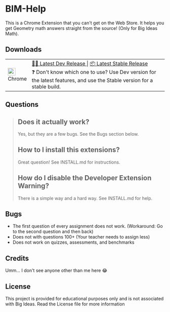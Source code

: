 # BIM-Help
This is a Chrome Extension that you can\'t get on the Web Store. It helps you get Geometry math answers straight from the source! (Only for Big Ideas Math).

## Downloads

<table class="is-fullwidth">
</thead>
<tbody>
</tbody>
  <tr>
    <td>
      <img src="https://www.google.com/chrome/static/images/favicons/apple-icon-180x180.png" width="24"><br />
      Chrome
    </td>
    <td>
      <span></span>
      <a href="https://github.com/BetaTester41/BIM-Help/archive/refs/heads/main.zip">
        👨‍💻 Latest Dev Release
      </a> |
      <a href="https://github.com/BetaTester41/BIM-Help/releases/latest">
        📦 Latest Stable Release
      </a>
      <br />
      <span>
        ❓ Don't know which one to use? Use Dev version for the latest features, and use the Stable version for a stable build.
      </span>
    </td>
  </tr>
</table>

## Questions

>## Does it actually work?
>Yes, but they are a few bugs. See the Bugs section below.
>## How to I install this extensions?
>Great question! See INSTALL.md for instructions.
>## How do I disable the Developer Extension Warning?
>There is a simple way and a hard way. See INSTALL.md for help.
## Bugs
* The first question of every assignment does not work. (Workaround: Go to the second question and then back)
* Does not with questions 100+ (Your teacher needs to assign less)
* Does not work on quizzes, assessments, and benchmarks

## Credits
Umm... I don\'t see anyone other than me here 😂
## License
This project is provided for educational purposes only and is not associated with Big Ideas. Read the License file for more information

